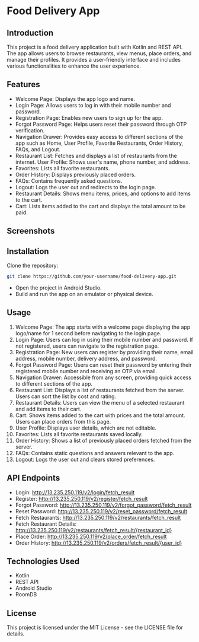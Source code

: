 # Food Delivery App

## Introduction
This project is a food delivery application built with Kotlin and REST API. The app allows users to browse restaurants, view menus, place orders, and manage their profiles. It provides a user-friendly interface and includes various functionalities to enhance the user experience.

## Features
- Welcome Page: Displays the app logo and name.
- Login Page: Allows users to log in with their mobile number and password.
- Registration Page: Enables new users to sign up for the app.
- Forgot Password Page: Helps users reset their password through OTP verification.
- Navigation Drawer: Provides easy access to different sections of the app such as Home, User Profile, Favorite Restaurants, Order History, FAQs, and Logout.
- Restaurant List: Fetches and displays a list of restaurants from the internet.
User Profile: Shows user's name, phone number, and address.
- Favorites: Lists all favorite restaurants.
- Order History: Displays previously placed orders.
- FAQs: Contains frequently asked questions.
- Logout: Logs the user out and redirects to the login page.
- Restaurant Details: Shows menu items, prices, and options to add items to the cart.
- Cart: Lists items added to the cart and displays the total amount to be paid.

## Screenshots


## Installation

Clone the repository:
```bash
git clone https://github.com/your-username/food-delivery-app.git
```

- Open the project in Android Studio.
- Build and run the app on an emulator or physical device.

## Usage
1. Welcome Page: The app starts with a welcome page displaying the app logo/name for 1 second before navigating to the login page.
2. Login Page: Users can log in using their mobile number and password. If not registered, users can navigate to the registration page.
3. Registration Page: New users can register by providing their name, email address, mobile number, delivery address, and password.
4. Forgot Password Page: Users can reset their password by entering their registered mobile number and receiving an OTP via email.
5. Navigation Drawer: Accessible from any screen, providing quick access to different sections of the app.
6. Restaurant List: Displays a list of restaurants fetched from the server. Users can sort the list by cost and rating.
7. Restaurant Details: Users can view the menu of a selected restaurant and add items to their cart.
8. Cart: Shows items added to the cart with prices and the total amount. Users can place orders from this page.
9. User Profile: Displays user details, which are not editable.
10. Favorites: Lists all favorite restaurants saved locally.
11. Order History: Shows a list of previously placed orders fetched from the server.
12. FAQs: Contains static questions and answers relevant to the app.
13. Logout: Logs the user out and clears stored preferences.

## API Endpoints
- Login: http://13.235.250.119/v2/login/fetch_result
- Register: http://13.235.250.119/v2/register/fetch_result
- Forgot Password: http://13.235.250.119/v2/forgot_password/fetch_result
- Reset Password: http://13.235.250.119/v2/reset_password/fetch_result
- Fetch Restaurants: http://13.235.250.119/v2/restaurants/fetch_result
- Fetch Restaurant Details: http://13.235.250.119/v2/restaurants/fetch_result/{restaurant_id}
- Place Order: http://13.235.250.119/v2/place_order/fetch_result
- Order History: http://13.235.250.119/v2/orders/fetch_result/{user_id}

## Technologies Used
- Kotlin
- REST API
- Android Studio
- RoomDB

## License
This project is licensed under the MIT License - see the LICENSE file for details.
